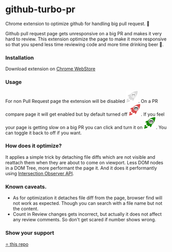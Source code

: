 # github-turbo-pr
Chrome extension to optimize github for handling big pull request. 🚀

Github pull request page gets unresponsive on a big PR and makes it very hard to review. This extension optimize the page to make it more responsive so that you spend less time reviewing code and more time drinking beer 🍻.

### Installation
Download extension on
[Chrome WebStore](https://chrome.google.com/webstore/detail/github-turbo-pr/bajlfgjogojcoiijmmjeppgmppcdbbfb)

### Usage
For non Pull Request page the extension will be disabled ![alt Disabled](./icons/turbopr38_chrome_disabled.png).
On a PR compare page it will get enabled but by default turned off ![alt Off](./icons/turbopr38_disabled.png).
If you feel your page is getting slow on a big PR you can click and turn it on ![alt On](./icons/turbopr38.png). You can toggle it back to off if you want.

### How does it optimize?
It applies a simple trick by detaching file diffs which are not visible and reattach them when they are about to come on viewport. Less DOM nodes in a DOM Tree, more performant the page it. And it does it performantly using [Intersection Observer API](https://developer.mozilla.org/en-US/docs/Web/API/Intersection_Observer_API).

### Known caveats.
- As for optimization it detaches file diff from the page, browser find will not work as expected. Though you can search with a file name but not the content.
- Count in Review changes gets incorrect, but actually it does not affect any review comments. So don't get scared if number shows wrong.

### Show your support
[:star: this repo](https://github.com/s-yadav/react-number-format)

